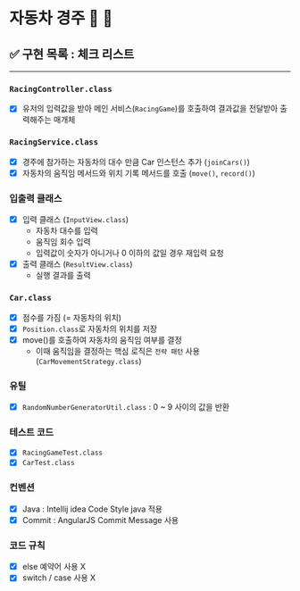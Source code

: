 # 자동차 경주 🚗 🏁

## ✅ 구현 목록 : 체크 리스트

---

### `RacingController.class`

- [x] 유저의 입력값을 받아 메인 서비스(`RacingGame`)를 호출하여 결과값을 전달받아 출력해주는 매개체

### `RacingService.class`

- [x] 경주에 참가하는 자동차의 대수 만큼 Car 인스턴스 추가 (`joinCars()`)
- [x] 자동차의 움직임 메서드와 위치 기록 메서드를 호출 (`move()`, `record()`)

### 입출력 클래스

- [x] 입력 클래스 (`InputView.class`)
    - 자동차 대수를 입력
    - 움직임 회수 입력
    - 입력값이 숫자가 아니거나 0 이하의 값일 경우 재입력 요청
- [x] 출력 클래스 (`ResultView.class`)
    - 실행 결과를 출력

### `Car.class`

- [x] 점수를 가짐 (= 자동차의 위치)
- [x] `Position.class`로 자동차의 위치를 저장
- [x] move()를 호출하여 자동차의 움직임 여부를 결정
    - 이때 움직임을 결정하는 핵심 로직은 `전략 패턴` 사용 (`CarMovementStrategy.class`)

### 유틸

- [x] `RandomNumberGeneratorUtil.class` : 0 ~ 9 사이의 값을 반환

### 테스트 코드

- [x] `RacingGameTest.class`
- [x] `CarTest.class`

### 컨벤션

- [x] Java : Intellij idea Code Style java 적용
- [x] Commit : AngularJS Commit Message 사용

### 코드 규칙

- [x] else 예약어 사용 X
- [x] switch / case 사용 X